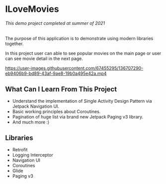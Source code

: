 # ILoveMovies


###### This demo project completed at summer of 2021


The purpose of this application is to demonstrate using modern libraries together.

In this project user can able to see popular movies on the main page or user can see movie detail in the next page.



https://user-images.githubusercontent.com/67455295/136707290-eb9406b9-bd89-43af-9ae8-19b0a495e42a.mp4




## What Can I Learn From This Project

- Understand the implementation of Single Activity Design Pattern via Jetpack Navigation UI.
- Basic working principles about Coroutines.
- Pagination of huge list via brand new Jetpack Paging v3 library.
- And much more :)

## Libraries

- Retrofit
- Logging Interceptor
- Navigation UI
- Coroutines
- Glide
- Paging v3
